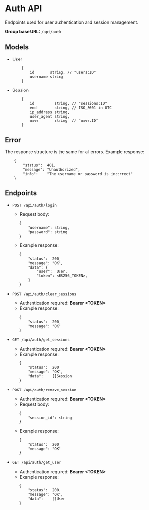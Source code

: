 # Auth API

Endpoints used for user authentication and session management.

**Group base URL:** `/api/auth`

## Models
 - User
	```
		{
			id       string, // "users:ID"
			username string
		}
	```

 - Session
	```
		{
			id         string, // "sessions:ID"
			end        string, // ISO_8601 in UTC
			ip_address string,
			user_agent string,
			user       string  // "user:ID"
		}
	```

## Error
The response structure is the same for all errors. 
Example response:
```
	{
		"status":  401,
		"message": "Unauthorized",
		"info":    "The username or password is incorrect"
	}
```

## Endpoints
 - `POST /api/auth/login` 
	- Request body:
	 ```
	 	{
			"username": string,
			"password": string
		}
	 ```
	- Example response:
	 ```
		{
			"status":  200,
			"message": "OK",
			"data": {
				"user":  User,
				"token": <HS256_TOKEN>,
			}
		}
	 ```

 - `POST /api/auth/clear_sessions`
	- Authentication required: **Bearer \<TOKEN>**
	- Example response:
	 ```
		{
			"status":  200,
			"message": "OK"
		}
	 ```

 - `GET /api/auth/get_sessions`
	- Authentication required: **Bearer \<TOKEN>**
	- Example response:
	 ```
		{
			"status":  200,
			"message": "OK",
			"data":    []Session
		}
	 ```

 - `POST /api/auth/remove_session`
	- Authentication required: **Bearer \<TOKEN>**
	- Request body:
	 ```
	 	{
			"session_id": string
		}
	 ```
	- Example response:
	 ```
		{
			"status":  200,
			"message": "OK"
		}
	 ```

 - `GET /api/auth/get_user`
	- Authentication required: **Bearer \<TOKEN>**
	- Example response:
	 ```
		{
			"status":  200,
			"message": "OK",
			"data":    []User
		}
	 ```